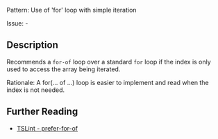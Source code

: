 Pattern: Use of 'for' loop with simple iteration

Issue: -

## Description

Recommends a `for-of` loop over a standard `for` loop if the index is only used to access the array being iterated.  
  
Rationale: A for(… of …) loop is easier to implement and read when the index is not needed.

## Further Reading

* [TSLint - prefer-for-of](https://palantir.github.io/tslint/rules/prefer-for-of)
